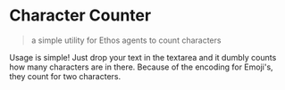 # Character Counter

> a simple utility for Ethos agents to count characters

Usage is simple! Just drop your text in the textarea and it dumbly counts how many characters are in there.
Because of the encoding for Emoji's, they count for two characters.

